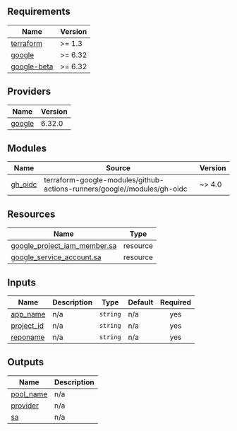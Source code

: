 <!-- BEGIN_TF_DOCS -->
## Requirements

| Name | Version |
|------|---------|
| <a name="requirement_terraform"></a> [terraform](#requirement\_terraform) | >= 1.3 |
| <a name="requirement_google"></a> [google](#requirement\_google) | >= 6.32 |
| <a name="requirement_google-beta"></a> [google-beta](#requirement\_google-beta) | >= 6.32 |

## Providers

| Name | Version |
|------|---------|
| <a name="provider_google"></a> [google](#provider\_google) | 6.32.0 |

## Modules

| Name | Source | Version |
|------|--------|---------|
| <a name="module_gh_oidc"></a> [gh\_oidc](#module\_gh\_oidc) | terraform-google-modules/github-actions-runners/google//modules/gh-oidc | ~> 4.0 |

## Resources

| Name | Type |
|------|------|
| [google_project_iam_member.sa](https://registry.terraform.io/providers/hashicorp/google/latest/docs/resources/project_iam_member) | resource |
| [google_service_account.sa](https://registry.terraform.io/providers/hashicorp/google/latest/docs/resources/service_account) | resource |

## Inputs

| Name | Description | Type | Default | Required |
|------|-------------|------|---------|:--------:|
| <a name="input_app_name"></a> [app\_name](#input\_app\_name) | n/a | `string` | n/a | yes |
| <a name="input_project_id"></a> [project\_id](#input\_project\_id) | n/a | `string` | n/a | yes |
| <a name="input_reponame"></a> [reponame](#input\_reponame) | n/a | `string` | n/a | yes |

## Outputs

| Name | Description |
|------|-------------|
| <a name="output_pool_name"></a> [pool\_name](#output\_pool\_name) | n/a |
| <a name="output_provider"></a> [provider](#output\_provider) | n/a |
| <a name="output_sa"></a> [sa](#output\_sa) | n/a |
<!-- END_TF_DOCS -->